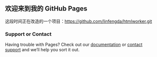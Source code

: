 ## 欢迎来到我的 GitHub Pages

这段时间正在改造的一个项目：https://github.com/linfengda/htmlworker.git


### Support or Contact

Having trouble with Pages? Check out our [documentation](https://help.github.com/categories/github-pages-basics/) or [contact support](https://github.com/contact) and we’ll help you sort it out.
